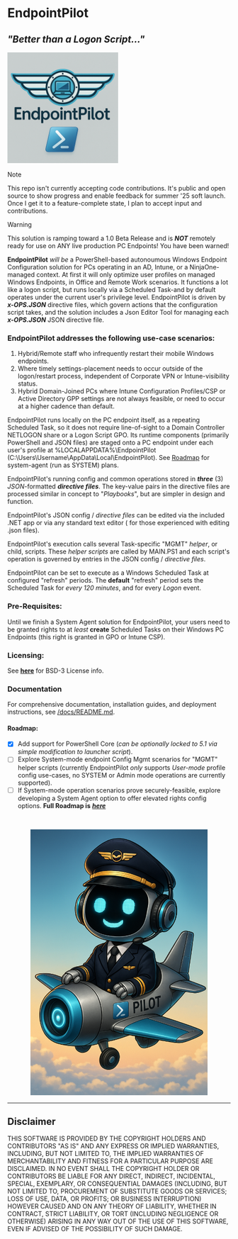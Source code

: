 # EndpointPilot

## _"Better than a Logon Script..."_

<img src="https://github.com/J-DubApps/EndpointPilot/blob/main/images/Endpoint-Pilot-logo.png" width="250" height="250" />


> [!NOTE]
> This repo isn't currently accepting code contributions. It's public and open source to show progress and
> enable feedback for summer '25 soft launch. Once I get it to a feature-complete state, I plan to accept input and contributions.

> [!WARNING]
> This solution is ramping toward a 1.0 Beta Release and is ***NOT*** remotely ready for use on ANY live production PC Endpoints! You have been warned!

**EndpointPilot** *will be* a PowerShell-based autonoumous Windows Endpoint Configuration solution for PCs operating in an AD, Intune, or a NinjaOne-managed context.  At first it will only optimize user profiles on managed Windows Endpoints, in Office and Remote Work scenarios. It functions a lot like a logon script, but runs locally via a Scheduled Task-and by default operates under the current user's privilege level.  EndpointPilot is driven by ***x-OPS.JSON*** directive files, which govern actions that the configuration script takes, and the solution includes a Json Editor Tool for managing each ***x-OPS.JSON*** JSON directive file.  

### EndpointPilot addresses the following use-case scenarios:

1. Hybrid/Remote staff who infrequently restart their mobile Windows endpoints.
2. Where timely settings-placement needs to occur outside of the logon/restart process, independent of Corporate VPN or Intune-visibility status.
3. Hybrid Domain-Joined PCs where Intune Configuration Profiles/CSP or Active Directory GPP settings are not always feasible, or need to occur at a higher cadence than default.

EndpointPilot runs locally on the PC endpoint itself, as a repeating Scheduled Task, so it does not require line-of-sight to a Domain Controller NETLOGON share or a Logon Script GPO. Its runtime components (primarily PowerShell and JSON files) are staged onto a PC endpoint under each user's profile at %LOCALAPPDATA%\EndpointPilot (C:\Users\Username\AppData\Local\EndpointPilot).  See [Roadmap](#roadmap) for system-agent (run as SYSTEM) plans.

EndpointPilot's running config and common operations stored in ***three*** (3) *JSON*-formatted ***directive files***.  The key-value pairs in the directive files are processed similar in concept to "*Playbooks*", but are simpler in design and function.  

EndpointPilot's JSON config / *directive files* can be edited via the included .NET app or via any standard text editor ( for those experienced with editing .json files).

EndpointPilot's execution calls several Task-specific "MGMT" *helper*, or child, scripts.  These *helper scripts* are called by MAIN.PS1 and each script's operation is governed by entries in the JSON config / *directive files*.

EndpointPilot can be set to execute as a Windows Scheduled Task at configured "refresh" periods.  The **default** "refresh" period sets the Scheduled Task for *every 120 minutes*, and for every *Logon* event.

### Pre-Requisites:

Until we finish a System Agent solution for EndpointPilot, your users need to be granted rights to at *least* **create** Scheduled Tasks on their Windows PC Endpoints (this right is granted in GPO or Intune CSP).


### Licensing: 

See [**here**](https://github.com/J-DubApps/EndpointPilot?tab=BSD-3-Clause-1-ov-file#) for BSD-3 License info.

### Documentation

For comprehensive documentation, installation guides, and deployment instructions, see [/docs/README.md](docs/README.md).

 <a id="roadmap"></a>

#### Roadmap:

- [X] Add support for PowerShell Core (*can be optionally locked to 5.1 via simple modification to launcher script*).
- [ ] Explore System-mode endpoint Config Mgmt scenarios for "MGMT" helper scripts (currently EndpointPilot *only* supports *User-mode* profile config use-cases, no SYSTEM or Admin mode operations are currently supported).
- [ ] If System-mode operation scenarios prove securely-feasible, explore developing a System Agent option to offer elevated rights config options.
**Full Roadmap is** [***here***](https://github.com/J-DubApps/EndpointPilot/blob/main/PlanningDocs/ProjectPlan.md) 
<br />
<p align="center">
    <img src="https://github.com/J-DubApps/EndpointPilot/blob/main/images/EndpointPilot.png" width="400" height="600" />
</p>

---

## Disclaimer

THIS SOFTWARE IS PROVIDED BY THE COPYRIGHT HOLDERS AND CONTRIBUTORS "AS IS"
AND ANY EXPRESS OR IMPLIED WARRANTIES, INCLUDING, BUT NOT LIMITED TO, THE
IMPLIED WARRANTIES OF MERCHANTABILITY AND FITNESS FOR A PARTICULAR PURPOSE ARE
DISCLAIMED. IN NO EVENT SHALL THE COPYRIGHT HOLDER OR CONTRIBUTORS BE LIABLE
FOR ANY DIRECT, INDIRECT, INCIDENTAL, SPECIAL, EXEMPLARY, OR CONSEQUENTIAL
DAMAGES (INCLUDING, BUT NOT LIMITED TO, PROCUREMENT OF SUBSTITUTE GOODS OR
SERVICES; LOSS OF USE, DATA, OR PROFITS; OR BUSINESS INTERRUPTION) HOWEVER
CAUSED AND ON ANY THEORY OF LIABILITY, WHETHER IN CONTRACT, STRICT LIABILITY,
OR TORT (INCLUDING NEGLIGENCE OR OTHERWISE) ARISING IN ANY WAY OUT OF THE USE
OF THIS SOFTWARE, EVEN IF ADVISED OF THE POSSIBILITY OF SUCH DAMAGE.
